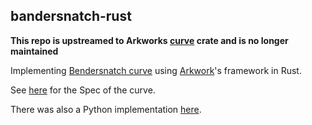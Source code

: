 bandersnatch-rust
------
__This repo is upstreamed to Arkworks [curve](https://github.com/arkworks-rs/curves/) crate and is no longer maintained__


Implementing [Bendersnatch curve](https://ethresear.ch/t/introducing-bandersnatch-a-fast-elliptic-curve-built-over-the-bls12-381-scalar-field/9957) using [Arkwork](https://github.com/arkworks-rs/curves)'s framework in Rust.

See [here](https://github.com/asanso/Bandersnatch/blob/main/README.md) for 
the Spec of the curve.

There was also a Python implementation [here](https://github.com/asanso/Bandersnatch/).
